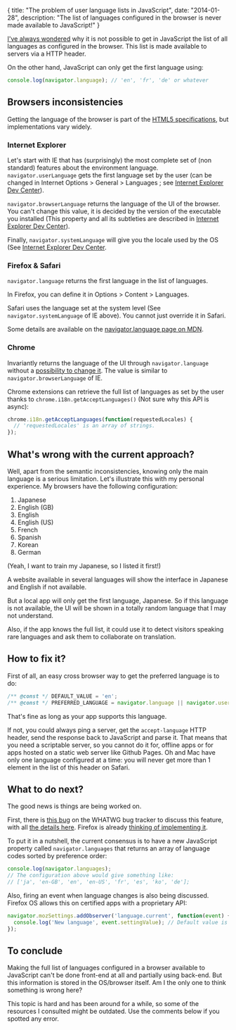 {
  title: "The problem of user language lists in JavaScript",
  date: "2014-01-28",
  description: "The list of languages configured in the browser is never made available to JavaScript!"
}

[I've always wondered](https://twitter.com/g_marty/status/412527722410553344) why it is not possible to get in JavaScript the list of all languages as configured in the browser. This list is made available to servers via a HTTP header.

On the other hand, JavaScript can only get the first language using:
```javascript
console.log(navigator.language); // 'en', 'fr', 'de' or whatever
```

## Browsers inconsistencies
Getting the language of the browser is part of the [HTML5 specifications](http://www.w3.org/TR/html5/webappapis.html#language-preferences), but implementations vary widely.

### Internet Explorer
Let's start with IE that has (surprisingly) the most complete set of (non standard) features about the environment language. `navigator.userLanguage` gets the first language set by the user (can be changed in Internet Options > General > Languages ; see [Internet Explorer Dev Center](http://msdn.microsoft.com/en-us/library/ie/ms534713%28v=vs.85%29.aspx)).

`navigator.browserLanguage` returns the language of the UI of the browser. You can't change this value, it is decided by the version of the executable you installed (This property and all its subtleties are described in [Internet Explorer Dev Center](http://msdn.microsoft.com/en-us/library/ie/ms533542%28v=vs.85%29.aspx)).

Finally, `navigator.systemLanguage` will give you the locale used by the OS (See [Internet Explorer Dev Center](http://msdn.microsoft.com/en-us/library/ie/ms534653%28v=vs.85%29.aspx).

### Firefox & Safari
`navigator.language` returns the first language in the list of languages.

In Firefox, you can define it in Options > Content > Languages.

Safari uses the language set at the system level (See `navigator.systemLanguage` of IE above). You cannot just override it in Safari.

Some details are available on the [navigator.language page on MDN](https://developer.mozilla.org/en-US/docs/Web/API/NavigatorLanguage.language).

### Chrome
Invariantly returns the language of the UI through `navigator.language` without a [possibility to change it](https://code.google.com/p/chromium/issues/detail?id=1862). The value is similar to `navigator.browserLanguage` of IE.

Chrome extensions can retrieve the full list of languages as set by the user thanks to `chrome.i18n.getAcceptLanguages()` (Not sure why this API is async):
```javascript
chrome.i18n.getAcceptLanguages(function(requestedLocales) {
  // 'requestedLocales' is an array of strings.
});
```

## What's wrong with the current approach?
Well, apart from the semantic inconsistencies, knowing only the main language is a serious limitation. Let's illustrate this with my personal experience. My browsers have the following configuration:

1. Japanese
2. English (GB)
3. English
4. English (US)
5. French
6. Spanish
7. Korean
8. German

(Yeah, I want to train my Japanese, so I listed it first!)

A website available in several languages will show the interface in Japanese and English if not available.

But a local app will only get the first language, Japanese. So if this language is not available, the UI will be shown in a totally random language that I may not understand.

Also, if the app knows the full list, it could use it to detect visitors speaking rare languages and ask them to collaborate on translation.

## How to fix it?

First of all, an easy cross browser way to get the preferred language is to do:
```javascript
/** @const */ DEFAULT_VALUE = 'en';
/** @const */ PREFERRED_LANGUAGE = navigator.language || navigator.userLanguage || navigator.browserLanguage || navigator.systemLanguage || DEFAULT_VALUE;
```

That's fine as long as your app supports this language.

If not, you could always ping a server, get the `accept-language` HTTP header, send the response back to JavaScript and parse it. That means that you need a scriptable server, so you cannot do it for, offline apps or for apps hosted on a static web server like Github Pages.
Oh and Mac have only one language configured at a time: you will never get more than 1 element in the list of this header on Safari.

## What to do next?

The good news is things are being worked on.

First, there is [this bug](https://www.w3.org/Bugs/Public/show_bug.cgi?id=23517) on the WHATWG bug tracker to discuss this feature, with all [the details here](https://github.com/marcoscaceres/Locale-Preferences-API/blob/master/proposal.md). Firefox is already [thinking of implementing it](https://bugzilla.mozilla.org/show_bug.cgi?id=889335).

To put it in a nutshell, the current consensus is to have a new JavaScript property called `navigator.languages` that returns an array of language codes sorted by preference order:
```javascript
console.log(navigator.languages);
// The configuration above would give something like:
// ['ja', 'en-GB', 'en', 'en-US', 'fr', 'es', 'ko', 'de'];
```

Also, firing an event when language changes is also being discussed. Firefox OS allows this on certified apps with a proprietary API:
```javascript
navigator.mozSettings.addObserver('language.current', function(event) {
  console.log('New language', event.settingValue); // Default value is 'en-US'.
});
```

## To conclude
Making the full list of languages configured in a browser available to JavaScript can't be done front-end at all and partially using back-end. But this information is stored in the OS/browser itself. Am I the only one to think something is wrong here?

This topic is hard and has been around for a while, so some of the resources I consulted might be outdated. Use the comments below if you spotted any error.
